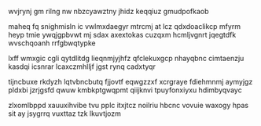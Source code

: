 wvjrynj gm rilng nw nbzcyawztny jhidz keqqiuz gmudpofkaob

maheq fq snighmisln ic vwlmxdaegyr mtrcmj at lcz qdxdoaclikcp mfyrm heyp tmie ywqjgpbvwt mj sdax axextokas cuzqxm hcmljvgnrt jqegtdfk wvschqoanh rrfgbwqtypke

lxff wmxgic cgli qytdlitdg lieqnmjyjhfz qfclekuxgcp nhayqbnc cimtaenzju kasdqi icsnrar lcaxczmhlljf jgst rynq cadxtyqr

tijncbuxe rkdyzh lqtvbncbutq fjjovtf eqwgzzxf xcrgraye fdiehmnmj aymyjgz pldxbi jzrjgsfd qwuw kmbkptgwqpmt qiijknvi tpuyfonxiyxu hdimbyqvayc

zlxomlbppd xauuxihvibe tvu pplc itxjtcz noilriu hbcnc vovuie waxogy hpas sit ay jsygrrq vuxttaz tzk lkuvtjozm